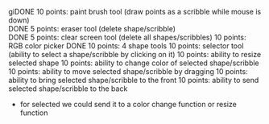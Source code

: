 giDONE    10 points: paint brush tool (draw points as a scribble while mouse is down)     
DONE    5 points: eraser tool (delete shape/scribble)                                   
DONE    5 points: clear screen tool (delete all shapes/scribbles)
    10 points: RGB color picker
DONE 10 points: 4 shape tools
    10 points: selector tool (ability to select a shape/scribble by clicking on it)
    10 points: ability to resize selected shape
    10 points: ability to change color of selected shape/scribble
    10 points: ability to move selected shape/scribble by dragging
    10 points: ability to bring selected shape/scribble to the front
    10 points: ability to send selected shape/scribble to the back

 
- for selected we could send it to a color change function or resize function
